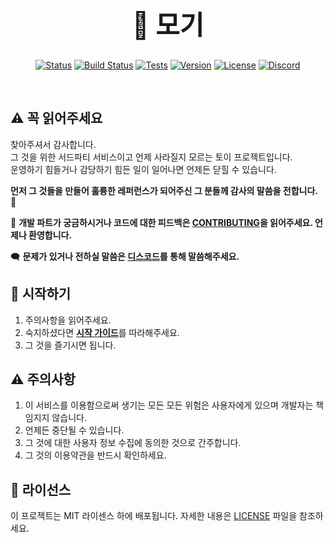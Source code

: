 <div align="center">

<h1 style="font-size: 3em; text-decoration: none; border-bottom: none;">🦟 모기</h1>

[![Status](https://img.shields.io/badge/Status-Development-orange?style=flat-square)](https://github.com/revil/mogi)
[![Build Status](https://img.shields.io/badge/Build-Passing-brightgreen?style=flat-square)](https://github.com/revil/mogi)
[![Tests](https://img.shields.io/badge/Tests-Passing-brightgreen?style=flat-square)](https://github.com/revil/mogi)
[![Version](https://img.shields.io/badge/Version-1.0.0-blue?style=flat-square)](https://github.com/revil/mogi)
[![License](https://img.shields.io/badge/License-MIT-yellow?style=flat-square)](LICENSE)
[![Discord](https://img.shields.io/badge/Discord-7289DA?style=flat-square&logo=discord&logoColor=white)](https://discord.gg/YOUR_INVITE_CODE)

</div>
<br>

## ⚠️ 꼭 읽어주세요
찾아주셔서 감사합니다.
<br>
그 것을 위한 서드파티 서비스이고 언제 사라질지 모르는 토이 프로젝트입니다.
<br>
운영하기 힘들거나 감당하기 힘든 일이 일어나면 언제든 닫힐 수 있습니다.

**먼저 그 것들을 만들어 훌륭한 레퍼런스가 되어주신 그 분들께 감사의 말씀을 전합니다.** 🙏

📌 **개발 파트가 궁금하시거나 코드에 대한 피드백은 [CONTRIBUTING](CONTRIBUTING.md)을 읽어주세요. 언제나 환영합니다.**

🗨️ **문제가 있거나 전하실 말씀은 [디스코드]()를 통해 말씀해주세요.**

## 🚀 시작하기
1. 주의사항을 읽어주세요.
2. 숙지하셨다면 [**시작 가이드**](DISCLAIMER.md)를 따라해주세요.
3. 그 것을 즐기시면 됩니다.

## ⚠️ 주의사항
1. 이 서비스를 이용함으로써 생기는 모든 모든 위험은 사용자에게 있으며 개발자는 책임지지 않습니다.
2. 언제든 중단될 수 있습니다.
3. 그 것에 대한 사용자 정보 수집에 동의한 것으로 간주합니다.
4. 그 것의 이용약관을 반드시 확인하세요.

## 📝 라이선스

이 프로젝트는 MIT 라이센스 하에 배포됩니다. 자세한 내용은 [LICENSE](LICENSE) 파일을 참조하세요.
